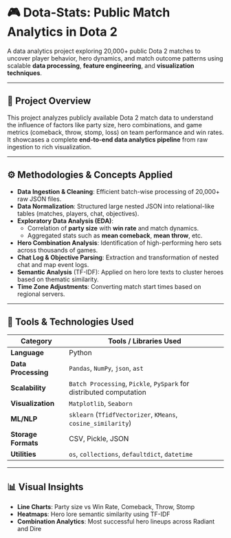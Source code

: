 # 🎮 Dota-Stats: Public Match Analytics in Dota 2

A data analytics project exploring 20,000+ public Dota 2 matches to uncover player behavior, hero dynamics, and match outcome patterns using scalable **data processing**, **feature engineering**, and **visualization techniques**.

---

## 📌 Project Overview

This project analyzes publicly available Dota 2 match data to understand the influence of factors like party size, hero combinations, and game metrics (comeback, throw, stomp, loss) on team performance and win rates. It showcases a complete **end-to-end data analytics pipeline** from raw ingestion to rich visualization.

---

## ⚙️ Methodologies & Concepts Applied

- **Data Ingestion & Cleaning**: Efficient batch-wise processing of 20,000+ raw JSON files.
- **Data Normalization**: Structured large nested JSON into relational-like tables (matches, players, chat, objectives).
- **Exploratory Data Analysis (EDA)**:
  - Correlation of **party size** with **win rate** and match dynamics.
  - Aggregated stats such as **mean comeback**, **mean throw**, etc.
- **Hero Combination Analysis**: Identification of high-performing hero sets across thousands of games.
- **Chat Log & Objective Parsing**: Extraction and transformation of nested chat and map event logs.
- **Semantic Analysis** (TF-IDF): Applied on hero lore texts to cluster heroes based on thematic similarity.
- **Time Zone Adjustments**: Converting match start times based on regional servers.

---

## 🧰 Tools & Technologies Used

| Category              | Tools / Libraries Used                                                |
|-----------------------|------------------------------------------------------------------------|
| **Language**          | Python                                                                 |
| **Data Processing**   | `Pandas`, `NumPy`, `json`, `ast`                                       |
| **Scalability**       | `Batch Processing`, `Pickle`, `PySpark` for distributed computation    |
| **Visualization**     | `Matplotlib`, `Seaborn`                                                |
| **ML/NLP**            | `sklearn` (`TfidfVectorizer`, `KMeans`, `cosine_similarity`)           |
| **Storage Formats**   | CSV, Pickle, JSON                                                      |
| **Utilities**         | `os`, `collections`, `defaultdict`, `datetime`                         |

---

## 📊 Visual Insights

- **Line Charts**: Party size vs Win Rate, Comeback, Throw, Stomp
- **Heatmaps**: Hero lore semantic similarity using TF-IDF
- **Combination Analytics**: Most successful hero lineups across Radiant and Dire

